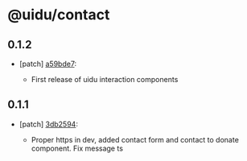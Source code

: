 # @uidu/contact

## 0.1.2
- [patch] [a59bde7](https://github.org/uidu-org/guidu/commits/a59bde7):

  - First release of uidu interaction components

## 0.1.1
- [patch] [3db2594](https://github.org/uidu-org/guidu/commits/3db2594):

  - Proper https in dev, added contact form and contact to donate component. Fix message ts
